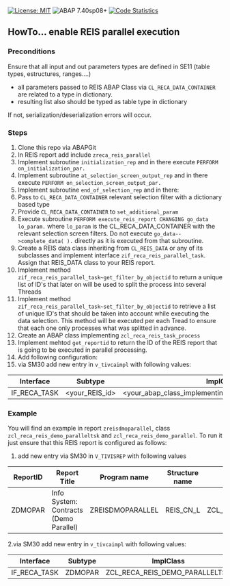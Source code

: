 [![License: MIT](https://img.shields.io/badge/License-MIT-yellow.svg)](https://github.com/rayatus/sap_reis_parallel_reporting/blob/master/LICENSE)
![ABAP 7.40sp08+](https://img.shields.io/badge/ABAP-7.40sp08+-brightgreen)
[![Code Statistics](https://img.shields.io/badge/CodeStatistics-abaplint-blue)](https://abaplint.app/stats/rayatus/sap_reis_parallel_reporting)

## HowTo... enable REIS parallel execution

### Preconditions

Ensure that all input and out parameters types are defined in SE11 (table types, estructures, ranges....)
- all parameters passed to REIS ABAP Class via ```CL_RECA_DATA_CONTAINER``` are related to a type in dictionary.
- resulting list also should be typed as table type in dictionary

If not, serialization/deserialization errors will occur.

### Steps

1. Clone this repo via ABAPGit
2. In REIS report add include ```zreca_reis_parallel```
3. Implement subroutine ```initialization_rep``` and in there execute ```PERFORM on_initialization_par.```
4. Implement subroutine ```at_selection_screen_output_rep``` and in there execute ```PERFORM on_selection_screen_output_par.```
5. Implement subroutine ```end_of_selection_rep``` and in there:
  1. Pass to ```CL_RECA_DATA_CONTAINER``` relevant selection filter with a dictionary based type
  2. Provide ```CL_RECA_DATA_CONTAINER``` to ```set_additional_param```
  3. Execute subroutine ```PERFORM execute_reis_report CHANGING go_data lo_param.``` where ```lo_param``` is the CL_RECA_DATA_CONTAINER with the relevant selection screen filters. Do not execute ```go_data-->complete_data( ).``` directly as it is executed from that subroutine.
6. Create a REIS data class inheriting from ```CL_REIS_DATA``` or any of its subclasses and implement interface ```zif_reca_reis_parallel_task```. Assign that REIS_DATA class to your REIS report.
  1. Implement method ```zif_reca_reis_parallel_task~get_filter_by_objectid``` to return a unique list of ID's that later on will be used to split the process into several Threads
  2. Implement method ```zif_reca_reis_parallel_task~set_filter_by_objectid``` to retrieve a list of unique ID's that should be taken into account while executing the data selection. This method will be executed per each Tread to ensure that each one only processes what was splitted in advance.
7.  Create an ABAP class implementing ```zcl_reca_reis_task_process```
  1. Implement mehtod ```get_reportid``` to return the ID of the REIS report that is going to be executed in parallel processing.
8. Add following configuration:
  1. via SM30 add new entry in ```v_tivcaimpl``` with following values:
  
  Interface|Subtype|ImplClass
  ---------|---------|---------
  |IF_RECA_TASK|<your_REIS_id>|<your_abap_class_implementing_zcl_reca_reis_task_process>|
  

### Example
You will find an example in report ```zreisdmoparallel```, class ```zcl_reca_reis_demo_paralleltsk``` and ```zcl_reca_reis_demo_parallel```. To run it just ensure that this REIS report is configured as follows:
1. add new entry via SM30 in ```V_TIVISREP``` with following values

  ReportID|Report Title |Program name|Structure name |Class Name|Class Name
  ---------|---------|---------|---------|---------|---------
  |ZDMOPAR|Info System: Contracts (Demo Parallel)|ZREISDMOPARALLEL|REIS_CN_L|ZCL_RECA_REIS_DEMO_PARALLEL|CL_REIS_VIEW_DEFAULT

2.via SM30 add new entry in ```v_tivcaimpl``` with following values:
  
  Interface|Subtype|ImplClass
  ---------|---------|---------
  |IF_RECA_TASK|ZDMOPAR|ZCL_RECA_REIS_DEMO_PARALLELTSK|
  
